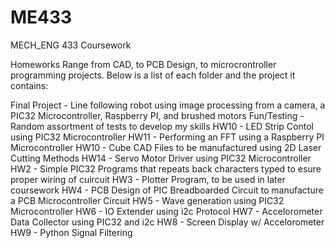 # ME433
MECH_ENG 433 Coursework

Homeworks Range from CAD, to PCB Design, to microcrontroller programming projects. Below is a list of each folder and the project it contains:

Final Project - Line following robot using image processing from a camera, a PIC32 Microcontroller, Raspberry PI, and brushed motors
Fun/Testing - Random assortment of tests to develop my skills
HW10 - LED Strip Contol using PIC32 Microcontroller
HW11 - Performing an FFT using a Raspberry PI Microcontroller
HW10 - Cube CAD Files to be manufactured using 2D Laser Cutting Methods
HW14 - Servo Motor Driver using PIC32 Microcontroller
HW2 - Simple PIC32 Programs that repeats back characters typed to esure proper wiring of cuircuit
HW3 - Plotter Program, to be used in later coursework
HW4 - PCB Design of PIC Breadboarded Circuit to manufacture a PCB Microcontroller Circuit
HW5 - Wave generation using PIC32 Microcontroller
HW6 - IO Extender using i2c Protocol
HW7 - Accelorometer Data Collector using PIC32 and i2c
HW8 - Screen Display w/ Accelorometer
HW9 - Python Signal Filtering
